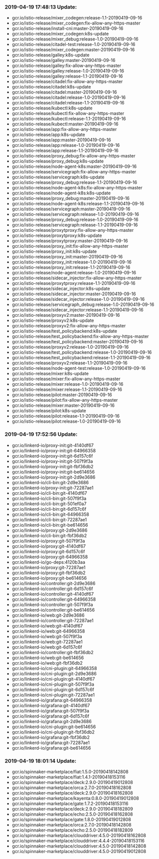 ### 2019-04-19 17:48:13 Update:

- gcr.io/istio-release/mixer_codegen:release-1.1-20190419-09-16
- gcr.io/istio-release/mixer_codegen:fix-allow-any-https-master
- gcr.io/istio-release/install-cni:master-20190419-09-16
- gcr.io/istio-release/mixer_codegen:k8s-update
- gcr.io/istio-release/mixer_debug:release-1.0-20190419-09-16
- gcr.io/istio-release/citadel-test:release-1.0-20190419-09-16
- gcr.io/istio-release/mixer_codegen:master-20190419-09-16
- gcr.io/istio-release/galley:k8s-update
- gcr.io/istio-release/galley:master-20190419-09-16
- gcr.io/istio-release/galley:fix-allow-any-https-master
- gcr.io/istio-release/galley:release-1.0-20190419-09-16
- gcr.io/istio-release/galley:release-1.1-20190419-09-16
- gcr.io/istio-release/citadel:fix-allow-any-https-master
- gcr.io/istio-release/citadel:k8s-update
- gcr.io/istio-release/citadel:master-20190419-09-16
- gcr.io/istio-release/citadel:release-1.0-20190419-09-16
- gcr.io/istio-release/citadel:release-1.1-20190419-09-16
- gcr.io/istio-release/kubectl:k8s-update
- gcr.io/istio-release/kubectl:fix-allow-any-https-master
- gcr.io/istio-release/kubectl:release-1.1-20190419-09-16
- gcr.io/istio-release/kubectl:master-20190419-09-16
- gcr.io/istio-release/app:fix-allow-any-https-master
- gcr.io/istio-release/app:k8s-update
- gcr.io/istio-release/app:master-20190419-09-16
- gcr.io/istio-release/app:release-1.0-20190419-09-16
- gcr.io/istio-release/app:release-1.1-20190419-09-16
- gcr.io/istio-release/proxy_debug:fix-allow-any-https-master
- gcr.io/istio-release/proxy_debug:k8s-update
- gcr.io/istio-release/node-agent-k8s:master-20190419-09-16
- gcr.io/istio-release/servicegraph:fix-allow-any-https-master
- gcr.io/istio-release/servicegraph:k8s-update
- gcr.io/istio-release/proxy_debug:release-1.1-20190419-09-16
- gcr.io/istio-release/node-agent-k8s:fix-allow-any-https-master
- gcr.io/istio-release/node-agent-k8s:k8s-update
- gcr.io/istio-release/proxy_debug:master-20190419-09-16
- gcr.io/istio-release/node-agent-k8s:release-1.1-20190419-09-16
- gcr.io/istio-release/servicegraph:master-20190419-09-16
- gcr.io/istio-release/servicegraph:release-1.0-20190419-09-16
- gcr.io/istio-release/proxy_debug:release-1.0-20190419-09-16
- gcr.io/istio-release/servicegraph:release-1.1-20190419-09-16
- gcr.io/istio-release/proxytproxy:fix-allow-any-https-master
- gcr.io/istio-release/proxytproxy:k8s-update
- gcr.io/istio-release/proxytproxy:master-20190419-09-16
- gcr.io/istio-release/proxy_init:fix-allow-any-https-master
- gcr.io/istio-release/proxy_init:k8s-update
- gcr.io/istio-release/proxy_init:master-20190419-09-16
- gcr.io/istio-release/proxy_init:release-1.0-20190419-09-16
- gcr.io/istio-release/proxy_init:release-1.1-20190419-09-16
- gcr.io/istio-release/node-agent:release-1.0-20190419-09-16
- gcr.io/istio-release/sidecar_injector:fix-allow-any-https-master
- gcr.io/istio-release/proxytproxy:release-1.1-20190419-09-16
- gcr.io/istio-release/sidecar_injector:k8s-update
- gcr.io/istio-release/sidecar_injector:master-20190419-09-16
- gcr.io/istio-release/sidecar_injector:release-1.0-20190419-09-16
- gcr.io/istio-release/servicegraph_debug:release-1.0-20190419-09-16
- gcr.io/istio-release/sidecar_injector:release-1.1-20190419-09-16
- gcr.io/istio-release/proxyv2:master-20190419-09-16
- gcr.io/istio-release/proxyv2:k8s-update
- gcr.io/istio-release/proxyv2:fix-allow-any-https-master
- gcr.io/istio-release/test_policybackend:k8s-update
- gcr.io/istio-release/test_policybackend:fix-allow-any-https-master
- gcr.io/istio-release/test_policybackend:master-20190419-09-16
- gcr.io/istio-release/proxyv2:release-1.0-20190419-09-16
- gcr.io/istio-release/test_policybackend:release-1.0-20190419-09-16
- gcr.io/istio-release/test_policybackend:release-1.1-20190419-09-16
- gcr.io/istio-release/proxyv2:release-1.1-20190419-09-16
- gcr.io/istio-release/node-agent-test:release-1.0-20190419-09-16
- gcr.io/istio-release/mixer:k8s-update
- gcr.io/istio-release/mixer:fix-allow-any-https-master
- gcr.io/istio-release/mixer:release-1.0-20190419-09-16
- gcr.io/istio-release/mixer:release-1.1-20190419-09-16
- gcr.io/istio-release/pilot:master-20190419-09-16
- gcr.io/istio-release/pilot:fix-allow-any-https-master
- gcr.io/istio-release/mixer:master-20190419-09-16
- gcr.io/istio-release/pilot:k8s-update
- gcr.io/istio-release/pilot:release-1.1-20190419-09-16
- gcr.io/istio-release/pilot:release-1.0-20190419-09-16
### 2019-04-19 17:52:56 Update:

- gcr.io/linkerd-io/proxy-init:git-4140df67
- gcr.io/linkerd-io/proxy-init:git-64966358
- gcr.io/linkerd-io/proxy-init:git-6d157c6f
- gcr.io/linkerd-io/proxy-init:git-507f9f3a
- gcr.io/linkerd-io/proxy-init:git-fbf36db2
- gcr.io/linkerd-io/proxy-init:git-be614656
- gcr.io/linkerd-io/proxy-init:git-2d9e3686
- gcr.io/linkerd-io/cli-bin:git-2d9e3686
- gcr.io/linkerd-io/proxy-init:git-72287ae1
- gcr.io/linkerd-io/cli-bin:git-4140df67
- gcr.io/linkerd-io/cli-bin:git-507f9f3a
- gcr.io/linkerd-io/cli-bin:git-501ef0a7
- gcr.io/linkerd-io/cli-bin:git-6d157c6f
- gcr.io/linkerd-io/cli-bin:git-64966358
- gcr.io/linkerd-io/cli-bin:git-72287ae1
- gcr.io/linkerd-io/cli-bin:git-be614656
- gcr.io/linkerd-io/proxy:git-2d9e3686
- gcr.io/linkerd-io/cli-bin:git-fbf36db2
- gcr.io/linkerd-io/proxy:git-507f9f3a
- gcr.io/linkerd-io/proxy:git-4140df67
- gcr.io/linkerd-io/proxy:git-6d157c6f
- gcr.io/linkerd-io/proxy:git-64966358
- gcr.io/linkerd-io/go-deps:4120b3aa
- gcr.io/linkerd-io/proxy:git-72287ae1
- gcr.io/linkerd-io/proxy:git-fbf36db2
- gcr.io/linkerd-io/proxy:git-be614656
- gcr.io/linkerd-io/controller:git-2d9e3686
- gcr.io/linkerd-io/controller:git-6d157c6f
- gcr.io/linkerd-io/controller:git-4140df67
- gcr.io/linkerd-io/controller:git-64966358
- gcr.io/linkerd-io/controller:git-507f9f3a
- gcr.io/linkerd-io/controller:git-be614656
- gcr.io/linkerd-io/web:git-2d9e3686
- gcr.io/linkerd-io/controller:git-72287ae1
- gcr.io/linkerd-io/web:git-4140df67
- gcr.io/linkerd-io/web:git-64966358
- gcr.io/linkerd-io/web:git-507f9f3a
- gcr.io/linkerd-io/web:git-72287ae1
- gcr.io/linkerd-io/web:git-6d157c6f
- gcr.io/linkerd-io/controller:git-fbf36db2
- gcr.io/linkerd-io/web:git-be614656
- gcr.io/linkerd-io/web:git-fbf36db2
- gcr.io/linkerd-io/cni-plugin:git-64966358
- gcr.io/linkerd-io/cni-plugin:git-2d9e3686
- gcr.io/linkerd-io/cni-plugin:git-4140df67
- gcr.io/linkerd-io/cni-plugin:git-507f9f3a
- gcr.io/linkerd-io/cni-plugin:git-6d157c6f
- gcr.io/linkerd-io/cni-plugin:git-72287ae1
- gcr.io/linkerd-io/grafana:git-64966358
- gcr.io/linkerd-io/grafana:git-4140df67
- gcr.io/linkerd-io/grafana:git-507f9f3a
- gcr.io/linkerd-io/grafana:git-6d157c6f
- gcr.io/linkerd-io/grafana:git-2d9e3686
- gcr.io/linkerd-io/cni-plugin:git-be614656
- gcr.io/linkerd-io/cni-plugin:git-fbf36db2
- gcr.io/linkerd-io/grafana:git-fbf36db2
- gcr.io/linkerd-io/grafana:git-72287ae1
- gcr.io/linkerd-io/grafana:git-be614656
### 2019-04-19 18:01:14 Update:

- gcr.io/spinnaker-marketplace/fiat:1.5.0-20190418142808
- gcr.io/spinnaker-marketplace/fiat:1.4.1-20190418153116
- gcr.io/spinnaker-marketplace/deck:2.9.0-20190419012808
- gcr.io/spinnaker-marketplace/orca:2.7.0-20190418162808
- gcr.io/spinnaker-marketplace/deck:2.9.0-20190418162808
- gcr.io/spinnaker-marketplace/kayenta:0.8.0-20190419012808
- gcr.io/spinnaker-marketplace/gate:1.7.2-20190418153116
- gcr.io/spinnaker-marketplace/deck:2.9.0-20190418182809
- gcr.io/spinnaker-marketplace/echo:2.5.0-20190418162808
- gcr.io/spinnaker-marketplace/gate:1.8.0-20190419012808
- gcr.io/spinnaker-marketplace/orca:2.7.0-20190418142808
- gcr.io/spinnaker-marketplace/echo:2.5.0-20190418182809
- gcr.io/spinnaker-marketplace/clouddriver:4.5.0-20190418162808
- gcr.io/spinnaker-marketplace/clouddriver:4.4.4-20190418153116
- gcr.io/spinnaker-marketplace/clouddriver:4.5.0-20190418142808
- gcr.io/spinnaker-marketplace/clouddriver:4.5.0-20190419012808

